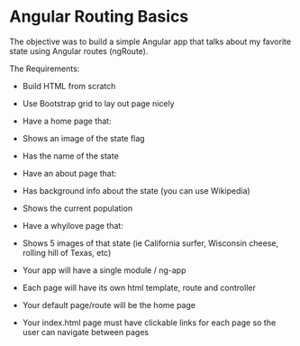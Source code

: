 # Angular Routing Basics

The objective was to build a simple Angular app that talks about my favorite state using Angular routes (ngRoute).

The Requirements:

- Build HTML from scratch

- Use Bootstrap grid to lay out page nicely

- Have a home page that:

- Shows an image of the state flag

- Has the name of the state

- Have an about page that:

- Has background info about the state (you can use Wikipedia)

- Shows the current population

- Have a whyilove page that:

- Shows 5 images of that state (ie California surfer, Wisconsin cheese, rolling hill of Texas, etc)

- Your app will have a single module / ng-app

- Each page will have its own html template, route and controller

- Your default page/route will be the home page

- Your index.html page must have clickable links for each page so the user can navigate between pages